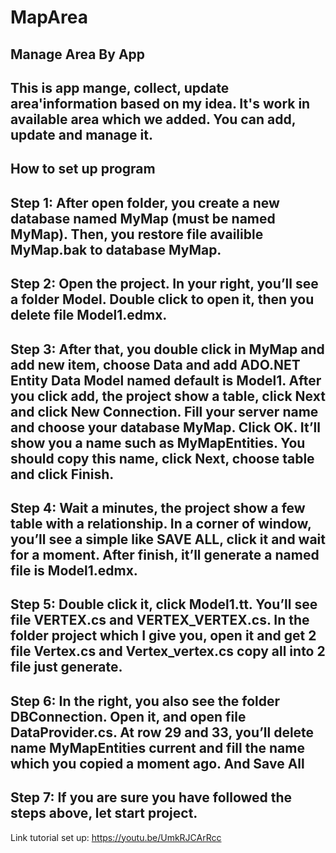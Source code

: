 # MapArea
Manage Area By App  
------------------------------------
This is app mange, collect, update area'information based on my idea. It's work in available area which we added. You can add, update and manage it.
------------------------------------
How to set up program
-
Step 1: After open folder, you create a new database named MyMap (must be named MyMap). Then, you restore file availible MyMap.bak to database MyMap.
-
Step 2: Open the project. In your right, you’ll see a folder Model. Double click to open it, then you delete file Model1.edmx.
-
Step 3: After that, you double click in MyMap and add new item, choose Data and add ADO.NET Entity Data Model named default is Model1. After you click add, the project show a table, click Next and click New Connection. Fill your server name and choose your database MyMap. Click OK. It’ll show you a name such as MyMapEntities. You should copy this name, click Next, choose table and click Finish. 
-
Step 4: Wait a minutes, the project show a few table with a relationship. In a corner of window, you’ll see a simple like SAVE ALL, click it and wait for a moment. After finish, it’ll generate a named file is Model1.edmx. 
-
Step 5: Double click it, click Model1.tt. You’ll see file VERTEX.cs and VERTEX_VERTEX.cs. In the folder project which I give you, open it and get 2 file Vertex.cs and Vertex_vertex.cs copy all into 2 file just generate. 
-
Step 6: In the right, you also see the folder DBConnection. Open it, and open file DataProvider.cs. At row 29 and 33, you’ll delete name MyMapEntities current and fill the name which you copied a moment ago. And Save All
-
Step 7: If you are sure you have followed the steps above, let start project. 
-
Link tutorial set up: https://youtu.be/UmkRJCArRcc
